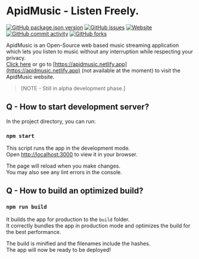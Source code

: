 # ApidMusic - Listen Freely.

[![GitHub package.json version](https://img.shields.io/github/package-json/v/apidware/apidmusic?style=plastic)](https://github.com/ApidWare/ApidMusic)
[![GitHub issues](https://img.shields.io/github/issues/apidware/apidmusic?style=plastic)](https://github.com/ApidWare/ApidMusic/issues)
[![Website](https://img.shields.io/website?down_color=red&down_message=down&style=plastic&up_color=green&up_message=up&url=https%3A%2F%2Fapidmusic.netlify.app)](https://apidmusic.netlify.app)
[![GitHub commit activity](https://img.shields.io/github/commit-activity/w/apidware/apidmusic?style=plastic)](https://github.com/ApidWare/ApidMusic)
[![GitHub forks](https://img.shields.io/github/forks/apidware/apidmusic?style=social)](https://github.com/ApidWare/ApidMusic)

ApidMusic is an Open-Source web based music streaming application which lets you listen to music without any interruption while respecting your privacy. \
[Click here](https://apidmusic.netlify.app) or go to [https://apidmusic.netlify.app](https://apidmusic.netlify.app) (not available at the moment) to visit the ApidMusic website.

>[NOTE - Still in alpha development phase.]

## Q - How to start development server?

In the project directory, you can run:

### `npm start`

This script runs the app in the development mode.\
Open [http://localhost:3000](http://localhost:3000) to view it in your browser.

The page will reload when you make changes.\
You may also see any lint errors in the console.

## Q - How to build an optimized build?

### `npm run build`

It builds the app for production to the `build` folder.\
It correctly bundles the app in production mode and optimizes the build for the best performance.

The build is minified and the filenames include the hashes.\
The app will now be ready to be deployed!
